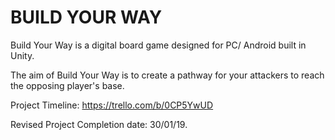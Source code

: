 # BUILD YOUR WAY
Build Your Way is a digital board game designed for PC/ Android built in Unity.

The aim of Build Your Way is to create a pathway for your attackers to reach the opposing player's base.

Project Timeline: https://trello.com/b/0CP5YwUD

Revised Project Completion date: 30/01/19.
